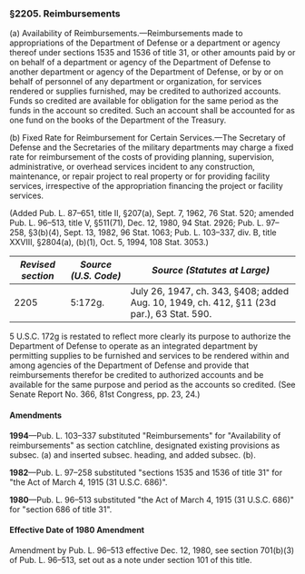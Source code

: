 ### §2205. Reimbursements ###

(a) Availability of Reimbursements.—Reimbursements made to appropriations of the Department of Defense or a department or agency thereof under sections 1535 and 1536 of title 31, or other amounts paid by or on behalf of a department or agency of the Department of Defense to another department or agency of the Department of Defense, or by or on behalf of personnel of any department or organization, for services rendered or supplies furnished, may be credited to authorized accounts. Funds so credited are available for obligation for the same period as the funds in the account so credited. Such an account shall be accounted for as one fund on the books of the Department of the Treasury.

(b) Fixed Rate for Reimbursement for Certain Services.—The Secretary of Defense and the Secretaries of the military departments may charge a fixed rate for reimbursement of the costs of providing planning, supervision, administrative, or overhead services incident to any construction, maintenance, or repair project to real property or for providing facility services, irrespective of the appropriation financing the project or facility services.

(Added Pub. L. 87–651, title II, §207(a), Sept. 7, 1962, 76 Stat. 520; amended Pub. L. 96–513, title V, §511(71), Dec. 12, 1980, 94 Stat. 2926; Pub. L. 97–258, §3(b)(4), Sept. 13, 1982, 96 Stat. 1063; Pub. L. 103–337, div. B, title XXVIII, §2804(a), (b)(1), Oct. 5, 1994, 108 Stat. 3053.)

|*Revised section*|*Source (U.S. Code)*|                              *Source (Statutes at Large)*                               |
|-----------------|--------------------|-----------------------------------------------------------------------------------------|
|      2205       |      5:172g.       |July 26, 1947, ch. 343, §408; added Aug. 10, 1949, ch. 412, §11 (23d par.), 63 Stat. 590.|

5 U.S.C. 172g is restated to reflect more clearly its purpose to authorize the Department of Defense to operate as an integrated department by permitting supplies to be furnished and services to be rendered within and among agencies of the Department of Defense and provide that reimbursements therefor be credited to authorized accounts and be available for the same purpose and period as the accounts so credited. (See Senate Report No. 366, 81st Congress, pp. 23, 24.)

#### Amendments ####

**1994**—Pub. L. 103–337 substituted "Reimbursements" for "Availability of reimbursements" as section catchline, designated existing provisions as subsec. (a) and inserted subsec. heading, and added subsec. (b).

**1982**—Pub. L. 97–258 substituted "sections 1535 and 1536 of title 31" for "the Act of March 4, 1915 (31 U.S.C. 686)".

**1980**—Pub. L. 96–513 substituted "the Act of March 4, 1915 (31 U.S.C. 686)" for "section 686 of title 31".

#### Effective Date of 1980 Amendment ####

Amendment by Pub. L. 96–513 effective Dec. 12, 1980, see section 701(b)(3) of Pub. L. 96–513, set out as a note under section 101 of this title.
